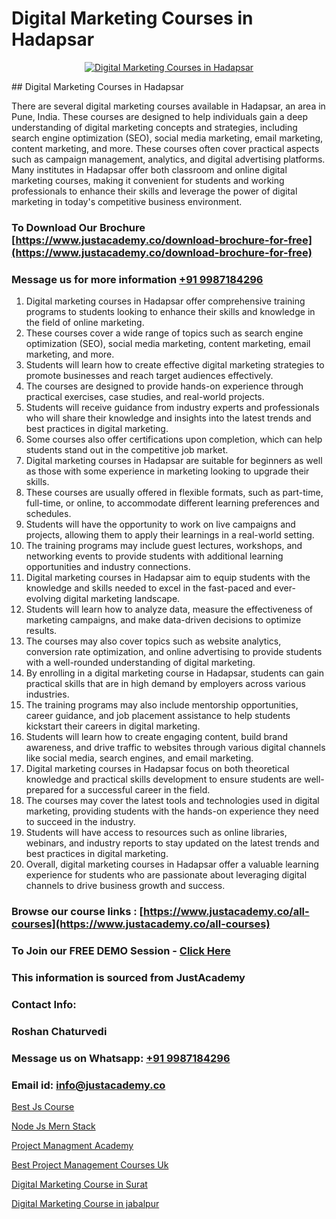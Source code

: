 # Digital Marketing Courses in Hadapsar

<p align="center">
  <a href="https://justacademy.co/course-detail/digital-marketing">
    <img src="https://justacademy.co/storage2/course_image/1676636720_course_image.webp" alt="Digital Marketing Courses in Hadapsar">
  </a>
</p>
## Digital Marketing Courses in Hadapsar

There are several digital marketing courses available in Hadapsar, an area in Pune, India. These courses are designed to help individuals gain a deep understanding of digital marketing concepts and strategies, including search engine optimization (SEO), social media marketing, email marketing, content marketing, and more. These courses often cover practical aspects such as campaign management, analytics, and digital advertising platforms. Many institutes in Hadapsar offer both classroom and online digital marketing courses, making it convenient for students and working professionals to enhance their skills and leverage the power of digital marketing in today's competitive business environment.
### To Download Our Brochure [https://www.justacademy.co/download-brochure-for-free](https://www.justacademy.co/download-brochure-for-free)
### Message us for more information [+91 9987184296](https://api.whatsapp.com/send?phone=919987184296)
1) Digital marketing courses in Hadapsar offer comprehensive training programs to students looking to enhance their skills and knowledge in the field of online marketing.
2) These courses cover a wide range of topics such as search engine optimization (SEO), social media marketing, content marketing, email marketing, and more.
3) Students will learn how to create effective digital marketing strategies to promote businesses and reach target audiences effectively.
4) The courses are designed to provide hands-on experience through practical exercises, case studies, and real-world projects.
5) Students will receive guidance from industry experts and professionals who will share their knowledge and insights into the latest trends and best practices in digital marketing.
6) Some courses also offer certifications upon completion, which can help students stand out in the competitive job market.
7) Digital marketing courses in Hadapsar are suitable for beginners as well as those with some experience in marketing looking to upgrade their skills.
8) These courses are usually offered in flexible formats, such as part-time, full-time, or online, to accommodate different learning preferences and schedules.
9) Students will have the opportunity to work on live campaigns and projects, allowing them to apply their learnings in a real-world setting.
10) The training programs may include guest lectures, workshops, and networking events to provide students with additional learning opportunities and industry connections.
11) Digital marketing courses in Hadapsar aim to equip students with the knowledge and skills needed to excel in the fast-paced and ever-evolving digital marketing landscape.
12) Students will learn how to analyze data, measure the effectiveness of marketing campaigns, and make data-driven decisions to optimize results.
13) The courses may also cover topics such as website analytics, conversion rate optimization, and online advertising to provide students with a well-rounded understanding of digital marketing.
14) By enrolling in a digital marketing course in Hadapsar, students can gain practical skills that are in high demand by employers across various industries.
15) The training programs may also include mentorship opportunities, career guidance, and job placement assistance to help students kickstart their careers in digital marketing.
16) Students will learn how to create engaging content, build brand awareness, and drive traffic to websites through various digital channels like social media, search engines, and email marketing.
17) Digital marketing courses in Hadapsar focus on both theoretical knowledge and practical skills development to ensure students are well-prepared for a successful career in the field.
18) The courses may cover the latest tools and technologies used in digital marketing, providing students with the hands-on experience they need to succeed in the industry.
19) Students will have access to resources such as online libraries, webinars, and industry reports to stay updated on the latest trends and best practices in digital marketing.
20) Overall, digital marketing courses in Hadapsar offer a valuable learning experience for students who are passionate about leveraging digital channels to drive business growth and success.

### Browse our course links : [https://www.justacademy.co/all-courses](https://www.justacademy.co/all-courses) 
### To Join our FREE DEMO Session - [Click Here](https://www.justacademy.co/register-for-course-demo)


### This information is sourced from JustAcademy
### Contact Info:
### Roshan Chaturvedi
### Message us on Whatsapp: [+91 9987184296](https://api.whatsapp.com/send?phone=919987184296)
### Email id: [info@justacademy.co](mailto:info@justacademy.co)
                
[Best Js Course](https://www.linkedin.com/pulse/best-js-course-justacademy-bradford-kgsae?trackingId=kFkmvBIa7Qas%2B613UqbVIQ%3D%3D&lipi=urn%3Ali%3Apage%3Ad_flagship3_company_admin%3BU6qvup%2BkTG%2BWwu84oCWCCA%3D%3D)

[Node Js Mern Stack](https://www.linkedin.com/pulse/node-js-mern-stack-justacademy-jaipur-qypsc?trackingId=oZhEp0vSZ1dAxvQmMc2pEw%3D%3D&lipi=urn%3Ali%3Apage%3Ad_flagship3_company_admin%3BAVJRhwTBSMSM%2FVRCHlBI2Q%3D%3D)

[Project Managment Academy](https://medium.com/@shivamja27/project-managment-academy-c3e4f2d58d88)

[Best Project Management Courses Uk](https://medium.com/@prempja40/best-project-management-courses-uk-c8a0923f8042)

[Digital Marketing Course in Surat](https://justacademyin.github.io/justacademy/digital-marketing-course-in-surat)

[Digital Marketing Course in jabalpur](https://justacademyin.github.io/justacademy/digital-marketing-course-in-jabalpur)

